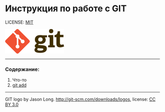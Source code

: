 # Инструкция по работе с GIT

LICENSE: [MIT](./license.md)

![git-logo](./git-logo.png)

---

### Содержание:
1. Что-то
2. [git add](./add.md)

---

GIT logo by Jason Long. http://git-scm.com/downloads/logos, license: [CC BY 3.0](https://creativecommons.org/licenses/by/3.0/)